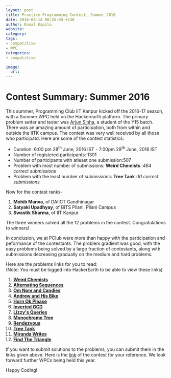 ```yaml
---
layout: post
title: Practice Programming Contest, Summer 2016
date: 2016-08-14 00:25:00 +530
author: Kunal Kapila
website:
category:
tags:
- competitive
- WPC
categories:
- competitive

image:
  url:
---
```

# Contest Summary: Summer 2016

This summer, Programming Club IIT Kanpur kicked off the 2016-17 season, with a Summer WPC
held on the Hackerearth platform. The primary problem setter and tester was
[Arjun Sinha](http://codeforces.com/profile/ajs97), a student of the Y15 batch.
There was an amazing amount of participation, both from within and outside the IITK campus.
The contest was very well received by all those who participatd. Here are some of the contest statistics:  

* Duration: 6:00 pm 28<sup>th</sup> June, 2016 IST - 7:00pm 29<sup>th</sup> June, 2016 IST  
* Number of registered participants: 1301
* Number of participants with atleast one submission:507
* Problem with most number of submissions: **Weird Chemists** :_464 correct submissions_
* Problem with the least number of submissions: **Tree Tank** :_10 correct submissions_

Now for the contest ranks-  
1. **Mohib Manva**, of DAIICT Gandhinagar  
2. **Satyaki Upadhyay**, of BITS Pilani, Pilani Campus  
3. **Swastik Sharma**, of IIT Kanpur  

The three winners solved all the 12 problems in the contest. Congratulations to winners!  

In conclusion, we at PClub were more than happy with the participation and peformance of the contestants.
The problem gradient was good, with the easy problems being solved by a large fraction of contestants,
along with submissions decreasing gradually on the medium and hard problems.

Here are the problems links for you to read:  
(Note: You must be logged into HackerEarth to be able to view these links)

1. [**Weird Chemists**](https://www.hackerearth.com/IITK-WPC-Summer16/algorithm/weird-chemists-3/)
2. [**Alternating Sequences**](https://www.hackerearth.com/IITK-WPC-Summer16/algorithm/alternating-sequences-3/)
3. [**Om Nom and Candies**](https://www.hackerearth.com/IITK-WPC-Summer16/algorithm/om-nom-and-candies/)
4. [**Andrew and His Bike**](https://www.hackerearth.com/IITK-WPC-Summer16/algorithm/andrew-and-his-bike-3/)
5. [**Horn Ok Please**](https://www.hackerearth.com/IITK-WPC-Summer16/algorithm/horn-ok-please/)
6. [**Inverted GCD**](https://www.hackerearth.com/IITK-WPC-Summer16/algorithm/inverted-gcd/)
7. [**Lizzy's Queries**](https://www.hackerearth.com/IITK-WPC-Summer16/algorithm/lizzys-queries/)
8. [**Monochrome Tree**](https://www.hackerearth.com/IITK-WPC-Summer16/algorithm/monochrome-tree/)
9. [**Rendezvous**](https://www.hackerearth.com/IITK-WPC-Summer16/algorithm/rendezvous-3/)
10. [**Tree Tank**](https://www.hackerearth.com/IITK-WPC-Summer16/algorithm/tree-tank/)
11. [**Miranda Writes**](https://www.hackerearth.com/IITK-WPC-Summer16/algorithm/miranda-writes/)
12. [**Find The Triangle**](https://www.hackerearth.com/IITK-WPC-Summer16/algorithm/find-the-triangle-3/)

If you want to submit solutions to the problems, you can submit them in the links given above.
Here is the [link](https://www.hackerearth.com/IITK-WPC-Summer16/) of the contest for your reference.
We look forward further WPCs being held this year.

Happy Coding!

